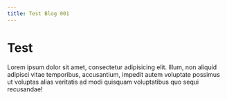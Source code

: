 ```yaml
---
title: Test Blog 001
---
```


Test
============

Lorem ipsum dolor sit amet, consectetur adipisicing elit. Illum, non aliquid adipisci vitae temporibus, accusantium, impedit autem voluptate possimus ut voluptas alias veritatis ad modi quisquam voluptatibus quo sequi recusandae!